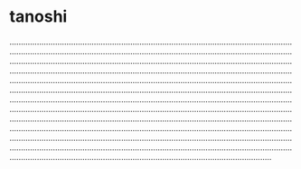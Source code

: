# tanoshi

...................................................................................................................................................................................................................................................................................................................................................................................................................................................................................................................................................................................................................................................................................................................................................................................................................................................................................................................................................................................................................................................................................................................................................................................................................................................................................................................................................................................................................................................................................................................................................................................................................................................................